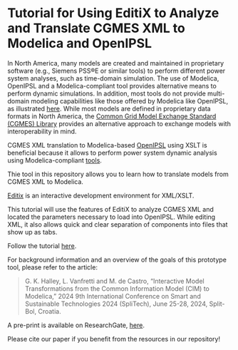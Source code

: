 # Tutorial for Using EditiX to Analyze and Translate CGMES XML to Modelica and OpenIPSL
In North America, many models are created and maintained in proprietary software (e.g., Siemens PSS®E or similar tools) to perform different power system analyses, such as time-domain simulation. The use of Modelica, OpenIPSL and a Modelica-compliant tool provides alternative means to perform dynamic simulations. In addition, most tools do not provide multi-domain modeling capabilities like those offered by Modelica like OpenIPSL, as illustrated [here](https://www.researchgate.net/publication/362015840_Multi-Domain_Power_and_Thermo-Fluid_System_Stability_Modeling_using_Modelica_and_OpenIPSL). 
While most models are defined in proprietary data formats in North America, the [Common Grid Model Exchange Standard (CGMES) Library](https://www.entsoe.eu/data/cim/cim-for-grid-models-exchange/) provides an alternative approach to exchange models with interoperability in mind.

CGMES XML translation to Modelica-based [OpenIPSL](http://openipsl.org/) using XSLT is beneficial because it allows to perform power system dynamic analysis using Modelica-compliant [tools](https://modelica.org/tools/). 

Thie tool in this repository allows you to learn how to translate models from CGMES XML to Modelica. 

[Editix](https://www.editix.com/) is an interactive development environment for XML/XSLT.

This tutorial will use the features of EditiX to analyze CGMES XML and located the parameters necessary to load into OpenIPSL. While editing XML, it also allows quick and clear separation of components into files that show up as tabs.

Follow the tutorial [here](https://alsetlab.github.io/XSLTConferencePaper/).

For background information and an overview of the goals of this prototype tool, please refer to the article:
> G. K. Halley, L. Vanfretti and M. de Castro, “Interactive Model Transformations from the Common Information Model (CIM) to Modelica,” 2024 9th International Conference on Smart and Sustainable Technologies 2024 (SpliTech), June 25-28, 2024, Split-Bol, Croatia.

A pre-print is available on ResearchGate, [here](https://www.researchgate.net/publication/381039589_Interactive_Model_Transformations_from_the_Common_Information_Model_CIM_to_Modelica).

Please cite our paper if you benefit from the resources in our repository!